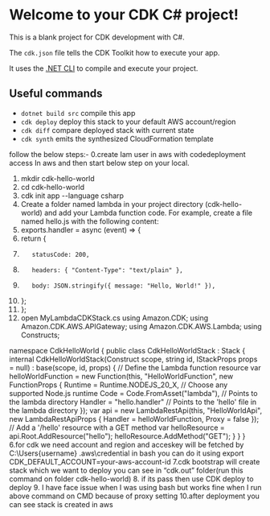 # Welcome to your CDK C# project!

This is a blank project for CDK development with C#.

The `cdk.json` file tells the CDK Toolkit how to execute your app.

It uses the [.NET CLI](https://docs.microsoft.com/dotnet/articles/core/) to compile and execute your project.

## Useful commands

* `dotnet build src` compile this app
* `cdk deploy`       deploy this stack to your default AWS account/region
* `cdk diff`         compare deployed stack with current state
* `cdk synth`        emits the synthesized CloudFormation template

follow the below steps:-
0.create Iam user in aws with codedeployment access In aws and then start below step on your local.
1.	mkdir cdk-hello-world
2.	cd cdk-hello-world
3.	cdk init app --language csharp
4.	Create a folder named lambda in your project directory (cdk-hello-world) and add your Lambda function code. For example, create a file named hello.js with the following content:
5.	exports.handler = async (event) => {
6.	  return {
7.	      statusCode: 200,
8.	      headers: { "Content-Type": "text/plain" },
9.	      body: JSON.stringify({ message: "Hello, World!" }),
10.	  };
11.	};
12.	open MyLambdaCDKStack.cs 
      	using Amazon.CDK;
using Amazon.CDK.AWS.APIGateway;
using Amazon.CDK.AWS.Lambda;
using Constructs;

namespace CdkHelloWorld
{
    public class CdkHelloWorldStack : Stack
    {
        internal CdkHelloWorldStack(Construct scope, string id, IStackProps props = null) : base(scope, id, props)
        {
            // Define the Lambda function resource
            var helloWorldFunction = new Function(this, "HelloWorldFunction", new FunctionProps
            {
                Runtime = Runtime.NODEJS_20_X, // Choose any supported Node.js runtime
                Code = Code.FromAsset("lambda"), // Points to the lambda directory
                Handler = "hello.handler" // Points to the 'hello' file in the lambda directory
            });
            var api = new LambdaRestApi(this, "HelloWorldApi", new LambdaRestApiProps
            {
                Handler = helloWorldFunction,
                Proxy = false
            });
            // Add a '/hello' resource with a GET method
            var helloResource = api.Root.AddResource("hello");
            helloResource.AddMethod("GET");
        }
    }
}
6.for cdk we need account and region and acceskey will be fetched by C:\Users\{username} \.aws\credential in bash you can do it using 
export CDK_DEFAULT_ACCOUNT=your-aws-account-id
7.cdk bootstrap will create stack which we want to deploy you can see in “cdk.out” folder(run this command on folder cdk-hello-world)
8. if its pass then use CDK deploy to deploy
9. I have face issue when I was using bash but works fine when I run above command on CMD because of proxy setting
10.after deployment you can see stack is created in aws 




